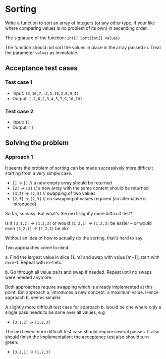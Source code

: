 # Sorting
Write a function to sort an array of integers (or any other type, if your like where comparing values is no problem of its own) in ascending order.

The signature of the function: `int[] Sort(int[] values)`

The function should not sort the values in place in the array passed in. Treat the parameter `values` as immutable.

## Acceptance test cases
### Test case 1
* Input: `[3,10,7,-2,5,10,2,0,9,4]`
* Output: `[-2,0,2,3,4,5,7,9,10,10]`

### Test case 2
* Input: `[]`
* Output: `[]`

## Solving the problem
### Approach 1
It seems the problem of sorting can be made successively more difficult starting from a very simple case.

* `[]` -> `[]` // a new empty array should be returned
* `[2]` -> `[2]` // a new array with the same content should be returned
* `[3,2]` -> `[2,3]` // swapping of two values
* `[2,3]` -> `[2,3]` // no swapping of values required (an alternative is introduced)

So far, so easy. But what's the next slightly more difficult test?

Is it `[3,1,2]` -> `[1,2,3]` or would `[1,3,2]` -> `[1,2,3]` be easier – or would even `[3,2,1]` -> `[1,2,3]` be ok?

Without an idea of how to actually do the sorting, that's hard to say.

Two approaches come to mind:

a. Find the largest value in slice [1..m] and swap with value [m+1]; start with m=n-1. Repeat with m-1 etc.

b. Go through all value pairs and swap if needed. Repeat until no swaps were needed anymore.

Both approaches require swapping which is already implemented at this point. But approach a. introduces a new concept: a maximum value. Hence approach b. seems simpler.

A slightly more difficult test case for approach b. would be one where only a single pass needs to be done over all values, e.g.

* `[3,1,2]` -> `[1,2,3]`

The next even more difficult test case should require several passes. It also should finish the implementation; the acceptance test also should turn green.

* `[3,2,1]` -> `[1,2,3]`


